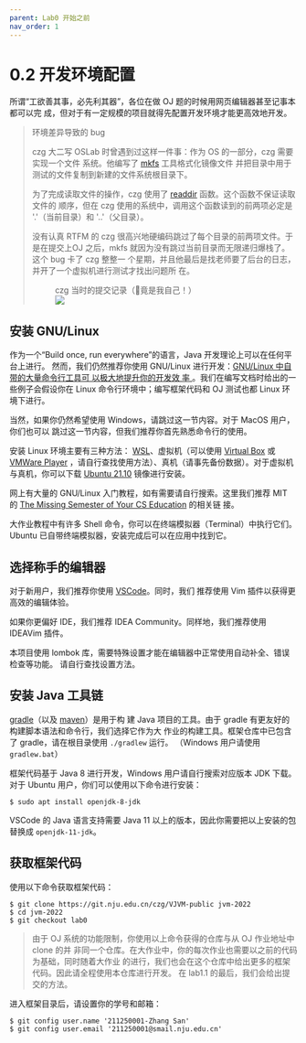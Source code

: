 ```yaml
---
parent: Lab0 开始之前
nav_order: 1
---
```


# 0.2 开发环境配置

所谓“工欲善其事，必先利其器”，各位在做 OJ 题的时候用网页编辑器甚至记事本都可以完
成，但对于有一定规模的项目就得先配置开发环境才能更高效地开发。

> 环境差异导致的 bug
>
> czg 大二写 OSLab 时曾遇到过这样一件事：作为 OS 的一部分，czg 需要实现一个文件
> 系统。他编写了 [mkfs](https://linux.die.net/man/8/mkfs) 工具格式化镜像文件
> 并把目录中用于测试的文件复制到新建的文件系统根目录下。
>
> 为了完成读取文件的操作，czg 使用了
> [readdir](https://linux.die.net/man/3/readdir) 函数。这个函数不保证读取文件的
> 顺序，但在 czg 使用的系统中，调用这个函数读到的前两项必定是 '.'（当前目录）和
> '..'（父目录）。
>
> 没有认真 RTFM 的 czg 很高兴地硬编码跳过了每个目录的前两项文件。于是在提交上OJ
> 之后，mkfs 就因为没有跳过当前目录而无限递归爆栈了。这个 bug 卡了 czg 整整一
> 个星期，并且他最后是找老师要了后台的日志，并开了一个虚拟机进行测试才找出问题所
> 在。
>
> <figure>
>   <figcaption>czg 当时的提交记录（🤡竟是我自己！）</figcaption>
>   <img src="{{ site.baseurl }}{% link assets/oslab3.jpg %}" />
> </figure>

## 安装 GNU/Linux

作为一个“Build once, run everywhere”的语言，Java 开发理论上可以在任何平台上进行。
然而，我们仍然推荐你使用 GNU/Linux 进行开发：[GNU/Linux 中自带的大量命令行工具可
以极大地提升你的开发效
率
](https://nju-projectn.github.io/ics-pa-gitbook/ics2021/0.5.html#why-gnulinux-and-how-to)
。我们在编写文档时给出的一些例子会假设你在 Linux 命令行环境中；编写框架代码和 OJ
测试也都 Linux 环境下进行。

当然，如果你仍然希望使用 Windows，请跳过这一节内容。对于 MacOS 用户，你们也可以
跳过这一节内容，但我们推荐你首先熟悉命令行的使用。

安装 Linux 环境主要有三种方法：
[WSL](https://docs.microsoft.com/en-us/windows/wsl/install)、虚拟机（可以使用
[Virtual Box](https://www.virtualbox.org/) 或 [VMWare
Player](https://www.vmware.com/products/workstation-player/workstation-player-evaluation.html)
，请自行查找使用方法）、真机（请事先备份数据）。对于虚拟机与真机，你可以下载
[Ubuntu
21.10](https://mirrors.nju.edu.cn/ubuntu-releases/impish/ubuntu-21.10-desktop-amd64.iso)
镜像进行安装。

网上有大量的 GNU/Linux 入门教程，如有需要请自行搜索。这里我们推荐 MIT 的 [The
Missing Semester of Your CS Education](https://missing.csail.mit.edu/) 的相关链
接。

大作业教程中有许多 Shell 命令，你可以在终端模拟器（Terminal）中执行它们。Ubuntu
已自带终端模拟器，安装完成后可以在应用中找到它。

## 选择称手的编辑器

对于新用户，我们推荐你使用 [VSCode](https://code.visualstudio.com/)。同时，我们
推荐使用 Vim 插件以获得更高效的编辑体验。

如果你更偏好 IDE，我们推荐 IDEA Community。同样地，我们推荐使用 IDEAVim 插件。

本项目使用 lombok 库，需要特殊设置才能在编辑器中正常使用自动补全、错误检查等功能。
请自行查找设置方法。

## 安装 Java 工具链

[gradle](https://gradle.org/)（以及 [maven](https://maven.apache.org/)）是用于构
建 Java 项目的工具。由于 gradle 有更友好的构建脚本语法和命令行，我们选择它作为大
作业的构建工具。框架仓库中已包含了 gradle，请在根目录使用 `./gradlew` 运行。
（Windows 用户请使用 `gradlew.bat`）

框架代码基于 Java 8 进行开发，Windows 用户请自行搜索对应版本 JDK 下载。对于
Ubuntu 用户，你们可以使用以下命令进行安装：

```
$ sudo apt install openjdk-8-jdk
```

VSCode 的 Java 语言支持需要 Java 11 以上的版本，因此你需要把以上安装的包替换成
`openjdk-11-jdk`。

## 获取框架代码

使用以下命令获取框架代码：

```
$ git clone https://git.nju.edu.cn/czg/VJVM-public jvm-2022
$ cd jvm-2022
$ git checkout lab0
```

> 由于 OJ 系统的功能限制，你使用以上命令获得的仓库与从 OJ 作业地址中 clone 的并
> 非同一个仓库。在大作业中，你的每次作业也需要以之前的代码为基础，同时随着大作业
> 的进行，我们也会在这个仓库中给出更多的框架代码。因此请全程使用本仓库进行开发。
> 在 lab1.1 的最后，我们会给出提交的方法。

进入框架目录后，请设置你的学号和邮箱：

```
$ git config user.name '211250001-Zhang San'
$ git config user.email '211250001@smail.nju.edu.cn'
```

